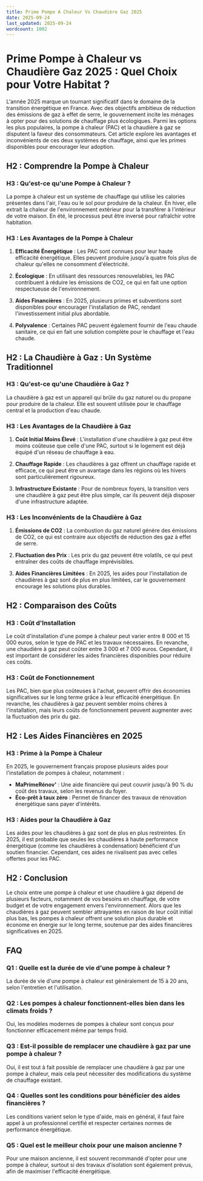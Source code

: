 ```yaml
---
title: Prime Pompe A Chaleur Vs Chaudière Gaz 2025
date: 2025-09-24
last_updated: 2025-09-24
wordcount: 1002
---
```


# Prime Pompe à Chaleur vs Chaudière Gaz 2025 : Quel Choix pour Votre Habitat ?

L'année 2025 marque un tournant significatif dans le domaine de la transition énergétique en France. Avec des objectifs ambitieux de réduction des émissions de gaz à effet de serre, le gouvernement incite les ménages à opter pour des solutions de chauffage plus écologiques. Parmi les options les plus populaires, la pompe à chaleur (PAC) et la chaudière à gaz se disputent la faveur des consommateurs. Cet article explore les avantages et inconvénients de ces deux systèmes de chauffage, ainsi que les primes disponibles pour encourager leur adoption.

## H2 : Comprendre la Pompe à Chaleur

### H3 : Qu'est-ce qu'une Pompe à Chaleur ?

La pompe à chaleur est un système de chauffage qui utilise les calories présentes dans l'air, l'eau ou le sol pour produire de la chaleur. En hiver, elle extrait la chaleur de l'environnement extérieur pour la transférer à l'intérieur de votre maison. En été, le processus peut être inversé pour rafraîchir votre habitation.

### H3 : Les Avantages de la Pompe à Chaleur

1. **Efficacité Énergétique** : Les PAC sont connues pour leur haute efficacité énergétique. Elles peuvent produire jusqu'à quatre fois plus de chaleur qu'elles ne consomment d'électricité.
   
2. **Écologique** : En utilisant des ressources renouvelables, les PAC contribuent à réduire les émissions de CO2, ce qui en fait une option respectueuse de l'environnement.

3. **Aides Financières** : En 2025, plusieurs primes et subventions sont disponibles pour encourager l'installation de PAC, rendant l'investissement initial plus abordable.

4. **Polyvalence** : Certaines PAC peuvent également fournir de l'eau chaude sanitaire, ce qui en fait une solution complète pour le chauffage et l'eau chaude.

## H2 : La Chaudière à Gaz : Un Système Traditionnel

### H3 : Qu'est-ce qu'une Chaudière à Gaz ?

La chaudière à gaz est un appareil qui brûle du gaz naturel ou du propane pour produire de la chaleur. Elle est souvent utilisée pour le chauffage central et la production d'eau chaude.

### H3 : Les Avantages de la Chaudière à Gaz

1. **Coût Initial Moins Élevé** : L'installation d'une chaudière à gaz peut être moins coûteuse que celle d'une PAC, surtout si le logement est déjà équipé d'un réseau de chauffage à eau.

2. **Chauffage Rapide** : Les chaudières à gaz offrent un chauffage rapide et efficace, ce qui peut être un avantage dans les régions où les hivers sont particulièrement rigoureux.

3. **Infrastructure Existante** : Pour de nombreux foyers, la transition vers une chaudière à gaz peut être plus simple, car ils peuvent déjà disposer d'une infrastructure adaptée.

### H3 : Les Inconvénients de la Chaudière à Gaz

1. **Émissions de CO2** : La combustion du gaz naturel génère des émissions de CO2, ce qui est contraire aux objectifs de réduction des gaz à effet de serre.

2. **Fluctuation des Prix** : Les prix du gaz peuvent être volatils, ce qui peut entraîner des coûts de chauffage imprévisibles.

3. **Aides Financières Limitées** : En 2025, les aides pour l'installation de chaudières à gaz sont de plus en plus limitées, car le gouvernement encourage les solutions plus durables.

## H2 : Comparaison des Coûts

### H3 : Coût d'Installation

Le coût d'installation d'une pompe à chaleur peut varier entre 8 000 et 15 000 euros, selon le type de PAC et les travaux nécessaires. En revanche, une chaudière à gaz peut coûter entre 3 000 et 7 000 euros. Cependant, il est important de considérer les aides financières disponibles pour réduire ces coûts.

### H3 : Coût de Fonctionnement

Les PAC, bien que plus coûteuses à l'achat, peuvent offrir des économies significatives sur le long terme grâce à leur efficacité énergétique. En revanche, les chaudières à gaz peuvent sembler moins chères à l'installation, mais leurs coûts de fonctionnement peuvent augmenter avec la fluctuation des prix du gaz.

## H2 : Les Aides Financières en 2025

### H3 : Prime à la Pompe à Chaleur

En 2025, le gouvernement français propose plusieurs aides pour l'installation de pompes à chaleur, notamment :

- **MaPrimeRénov'** : Une aide financière qui peut couvrir jusqu'à 90 % du coût des travaux, selon les revenus du foyer.
- **Éco-prêt à taux zéro** : Permet de financer des travaux de rénovation énergétique sans payer d'intérêts.

### H3 : Aides pour la Chaudière à Gaz

Les aides pour les chaudières à gaz sont de plus en plus restreintes. En 2025, il est probable que seules les chaudières à haute performance énergétique (comme les chaudières à condensation) bénéficient d'un soutien financier. Cependant, ces aides ne rivalisent pas avec celles offertes pour les PAC.

## H2 : Conclusion

Le choix entre une pompe à chaleur et une chaudière à gaz dépend de plusieurs facteurs, notamment de vos besoins en chauffage, de votre budget et de votre engagement envers l'environnement. Alors que les chaudières à gaz peuvent sembler attrayantes en raison de leur coût initial plus bas, les pompes à chaleur offrent une solution plus durable et économe en énergie sur le long terme, soutenue par des aides financières significatives en 2025.

## FAQ

### Q1 : Quelle est la durée de vie d'une pompe à chaleur ?

La durée de vie d'une pompe à chaleur est généralement de 15 à 20 ans, selon l'entretien et l'utilisation.

### Q2 : Les pompes à chaleur fonctionnent-elles bien dans les climats froids ?

Oui, les modèles modernes de pompes à chaleur sont conçus pour fonctionner efficacement même par temps froid.

### Q3 : Est-il possible de remplacer une chaudière à gaz par une pompe à chaleur ?

Oui, il est tout à fait possible de remplacer une chaudière à gaz par une pompe à chaleur, mais cela peut nécessiter des modifications du système de chauffage existant.

### Q4 : Quelles sont les conditions pour bénéficier des aides financières ?

Les conditions varient selon le type d'aide, mais en général, il faut faire appel à un professionnel certifié et respecter certaines normes de performance énergétique.

### Q5 : Quel est le meilleur choix pour une maison ancienne ?

Pour une maison ancienne, il est souvent recommandé d'opter pour une pompe à chaleur, surtout si des travaux d'isolation sont également prévus, afin de maximiser l'efficacité énergétique.